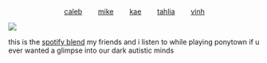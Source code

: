 
        [caleb](https://github.com/zombehattack)   [mike](https://github.com/mkeitstop)   [kae](https://github.com/ryutsushi)   [tahlia](https://github.com/FIeshwater)   [vinh](https://github.com/skincarver) 

   ![](https://files.catbox.moe/dzsirv.webp)


this is the [spotify blend](https://open.spotify.com/playlist/37i9dQZF1EJu0ZxyY3Ybtu?si=bbiVM8PfS0-S9QLf1F-Qug) my friends and i listen to while playing ponytown if u ever wanted a glimpse into our dark autistic minds 
